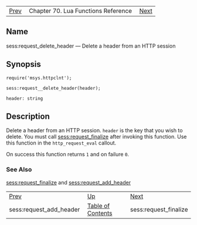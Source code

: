 |     |     |     |
| --- | --- | --- |
| [Prev](lua.ref.sess_request_add_header)  | Chapter 70. Lua Functions Reference |  [Next](lua.ref.sess_request_finalize) |

<a name="lua.ref.sess_request_delete_header"></a>
## Name

sess:request_delete_header — Delete a header from an HTTP session

<a name="idp15274912"></a>
## Synopsis

`require('msys.httpclnt');`

`sess:request__delete_header(header);`

`header: string`<a name="idp15278624"></a>
## Description

Delete a header from an HTTP session. `header` is the key that you wish to delete. You must call [sess:request_finalize](lua.ref.sess_request_finalize "sess:request_finalize") after invoking this function. Use this function in the `http_request_eval` callout.

On success this function returns `1` and on failure `0`.

<a name="idp15283232"></a>
### See Also

[sess:request_finalize](lua.ref.sess_request_finalize "sess:request_finalize") and [sess:request_add_header](lua.ref.sess_request_add_header "sess:request_add_header")

|     |     |     |
| --- | --- | --- |
| [Prev](lua.ref.sess_request_add_header)  | [Up](lua.function.details) |  [Next](lua.ref.sess_request_finalize) |
| sess:request_add_header  | [Table of Contents](index) |  sess:request_finalize |

